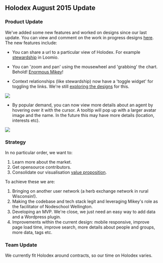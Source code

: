 ## Holodex August 2015 Update

### Product Update

We've added some new features and worked on designs since our last update. You can view and comment on the work in progress designs [here](https://beta.atomic.io/d/2oKCUOzyYEow). The new features include:

 * You can share a url to a particular view of Holodex. For example [stewardship](http://holodex.enspiral.com/groups/loomio?q%5B0%5D%5Blink%5D=%2FlinkTypes%2Fhas-member&q%5B0%5D%5Bsrc%5D=%2Fgroups%2Floomio&q%5B1%5D%5Blink%5D=%2FlinkTypes%2Fis-subgroup-of&q%5B1%5D%5Bsrc%5D=%2Fgroups%2Floomio&q%5B2%5D%5Blink%5D=%2FlinkTypes%2Fstewards&q%5B2%5D%5Bctx%5D=%2Fgroups%2Floomio&q%5B2%5D%5BshowLink%5D=true) in Loomio.

* You can 'zoom and pan' using the mousewheel and 'grabbing' the chart. Behold! [Enormous Mikey](http://holodex.enspiral.com/people/mikey?v%5B0%5D=-3308&v%5B1%5D=-1851&v%5B2%5D=5.880006065834972)!

* Context relationships (like stewardship) now have a 'toggle widget' for toggling the links. We're still [exploring the designs](https://beta.atomic.io/d/2oKCUOzyYEow) for this.

![](http://i.imgur.com/930gpOt.png)

* By popular demand, you can now view more details about an agent by hovering over it with the cursor. A tooltip will pop up with a larger avatar image and the name. In the future this may have more details (location, interests etc). 

![](http://i.imgur.com/0GQGACU.png)


### Strategy

In no particular order, we want to:

1. Learn more about the market.
2. Get opensource contributors.
3. Consolidate our visualisation [value proposition](https://github.com/open-app/holodex/blob/master/comms/value-propositions.md). 

To achieve these we are:

1. Bringing on another user network (a herb exchange network in rural Wisconsin!).
2. Making the codebase and tech stack legit and leveraging Mikey's role as the facilitator of Nodeschool Wellington.
3. Developing an MVP. We're close, we just need an easy way to add data and a Wordpress plugin.
3. Improvements within the current design: mobile responsive, improve page load time, improve search, more details about people and groups, more data, tags etc.

### Team Update

We currently fit Holodex around contracts, so our time on Holodex varies.

